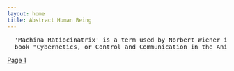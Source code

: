 ```yaml
---
layout: home
title: Abstract Human Being
---
```

<pre>
  'Machina Ratiocinatrix' is a term used by Norbert Wiener in the introduction to his
  book "Cybernetics, or Control and Communication in the Animal and the Machine".
</pre>
[Page 1](./pages/page_1)
